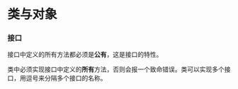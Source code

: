 类与对象
=======

### 接口

接口中定义的所有方法都必须是**公有**，这是接口的特性。

类中必须实现接口中定义的**所有**方法，否则会报一个致命错误。类可以实现多个接口，用逗号来分隔多个接口的名称。

